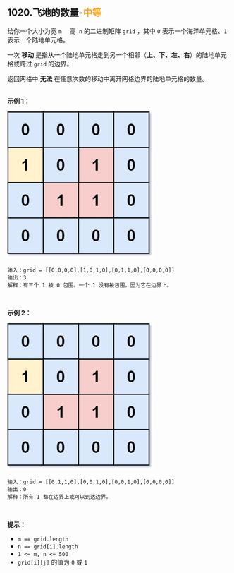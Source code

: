 ## 1020.飞地的数量-<font color=#FFA119>中等</font>

给你一个大小为宽 `m  ` 高` n` 的二进制矩阵 `grid` ，其中 `0` 表示一个海洋单元格、`1` 表示一个陆地单元格。

一次 **移动** 是指从一个陆地单元格走到另一个相邻（**上、下、左、右**）的陆地单元格或跨过 `grid` 的边界。

返回网格中 **无法** 在任意次数的移动中离开网格边界的陆地单元格的数量。<br><br>

**示例 1：**

![](../resources/img/1020.飞地的数量-1.jpeg)

```
输入：grid = [[0,0,0,0],[1,0,1,0],[0,1,1,0],[0,0,0,0]]  
输出：3  
解释：有三个 1 被 0 包围。一个 1 没有被包围，因为它在边界上。  
```

<br>

**示例 2：**

![enclaves2](../resources/img/1020.飞地的数量-1.jpeg)

```
输入：grid = [[0,1,1,0],[0,0,1,0],[0,0,1,0],[0,0,0,0]]  
输出：0  
解释：所有 1 都在边界上或可以到达边界。  
```

<br>

**提示：**

* `m == grid.length`
* `n == grid[i].length`
* `1 <= m, n <= 500`
* `grid[i][j]` 的值为 `0` 或 `1`